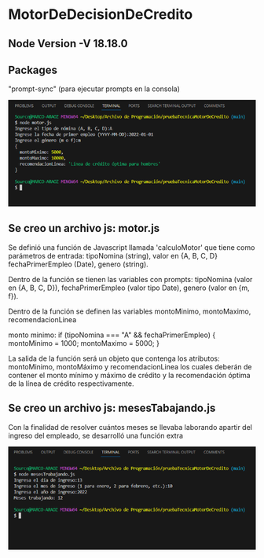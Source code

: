 # MotorDeDecisionDeCredito
## Node Version -V 18.18.0
## Packages
"prompt-sync" (para ejecutar prompts en la consola)

![Alt text](image.png)

## Se creo un archivo js: motor.js

Se definió una función de Javascript llamada 'calculoMotor' que tiene como parámetros de entrada: 
tipoNomina (string), valor en {A, B, C, D}
fechaPrimerEmpleo (Date),
genero (string).

Dentro de la función se tienen las variables con prompts:
tipoNomina (valor en {A, B, C, D}),
fechaPrimerEmpleo (valor tipo Date),
genero (valor en {m, f}).
 
Dentro de la función se definen las variables montoMinimo, montoMaximo, recomendacionLinea

monto minimo:
if (tipoNomina === "A" && fechaPrimerEmpleo) {
montoMinimo = 1000;
montoMaximo = 5000;
}

La salida de la función será un objeto que contenga los atributos: montoMinimo, montoMáximo y
recomendacionLinea los cuales deberán de contener el monto mínimo y máximo de crédito y la recomendación óptima de la línea de crédito respectivamente.

## Se creo un archivo js: mesesTabajando.js

Con la finalidad de resolver cuántos meses se llevaba laborando apartir del ingreso del empleado,
se desarrolló una función extra

![Alt text](image-1.png)